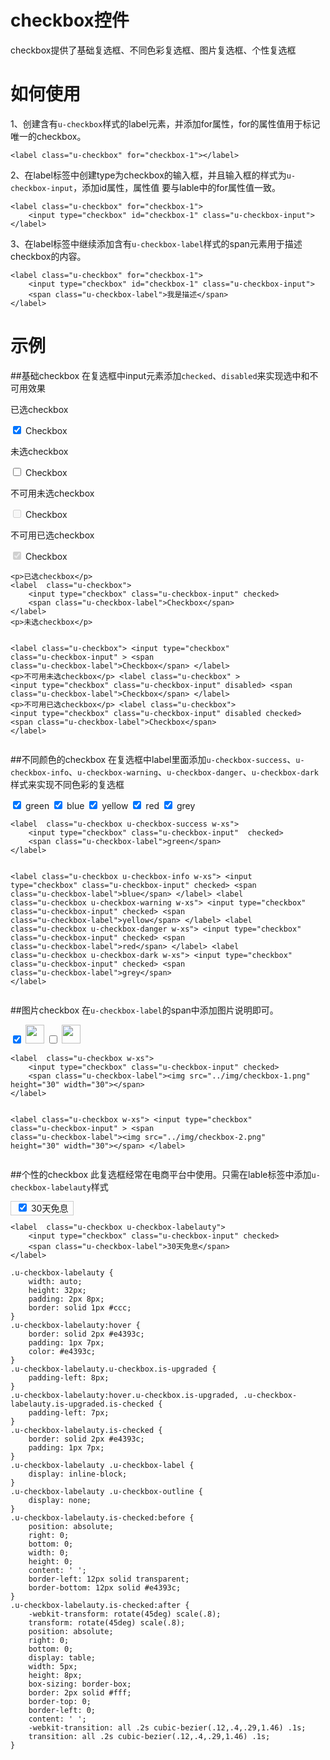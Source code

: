 # checkbox控件

checkbox提供了基础复选框、不同色彩复选框、图片复选框、个性复选框

# 如何使用
1、创建含有`u-checkbox`样式的label元素，并添加for属性，for的属性值用于标记唯一的checkbox。

	<label class="u-checkbox" for="checkbox-1"></label>

2、在label标签中创建type为checkbox的输入框，并且输入框的样式为`u-checkbox-input`，添加id属性，属性值
要与lable中的for属性值一致。

	<label class="u-checkbox" for="checkbox-1">
		<input type="checkbox" id="checkbox-1" class="u-checkbox-input">
	</label>

3、在label标签中继续添加含有`u-checkbox-label`样式的span元素用于描述checkbox的内容。

	<label class="u-checkbox" for="checkbox-1">
		<input type="checkbox" id="checkbox-1" class="u-checkbox-input">
		<span class="u-checkbox-label">我是描述</span>
	</label>

# 示例


##基础checkbox
在复选框中input元素添加`checked`、`disabled`来实现选中和不可用效果
<div class="example-content"><p>已选checkbox</p>
<label  class="u-checkbox">
    <input type="checkbox" class="u-checkbox-input" checked>
    <span class="u-checkbox-label">Checkbox</span>
</label>
<p>未选checkbox</p>

<label  class="u-checkbox">
    <input type="checkbox" class="u-checkbox-input" >
    <span class="u-checkbox-label">Checkbox</span>
</label>
<p>不可用未选checkbox</p>
<label  class="u-checkbox"  >
    <input type="checkbox" class="u-checkbox-input" disabled>
    <span class="u-checkbox-label">Checkbox</span>
</label>
<p>不可用已选checkbox</p>
<label  class="u-checkbox">
    <input type="checkbox" class="u-checkbox-input" disabled checked>
    <span class="u-checkbox-label">Checkbox</span>
</label>
</div>
<div class="examples-code"><pre><code>&lt;p>已选checkbox&lt;/p>
&lt;label  class="u-checkbox">
    &lt;input type="checkbox" class="u-checkbox-input" checked>
    &lt;span class="u-checkbox-label">Checkbox&lt;/span>
&lt;/label>
&lt;p>未选checkbox&lt;/p>

&lt;label  class="u-checkbox">
    &lt;input type="checkbox" class="u-checkbox-input" >
    &lt;span class="u-checkbox-label">Checkbox&lt;/span>
&lt;/label>
&lt;p>不可用未选checkbox&lt;/p>
&lt;label  class="u-checkbox"  >
    &lt;input type="checkbox" class="u-checkbox-input" disabled>
    &lt;span class="u-checkbox-label">Checkbox&lt;/span>
&lt;/label>
&lt;p>不可用已选checkbox&lt;/p>
&lt;label  class="u-checkbox">
    &lt;input type="checkbox" class="u-checkbox-input" disabled checked>
    &lt;span class="u-checkbox-label">Checkbox&lt;/span>
&lt;/label></code></pre>
</div>

##不同颜色的checkbox
在复选框中label里面添加`u-checkbox-success`、`u-checkbox-info`、`u-checkbox-warning`、`u-checkbox-danger`、`u-checkbox-dark`样式来实现不同色彩的复选框
<div class="example-content"><label  class="u-checkbox u-checkbox-success w-xs">
    <input type="checkbox" class="u-checkbox-input"  checked>
    <span class="u-checkbox-label">green</span>
</label>

<label  class="u-checkbox u-checkbox-info w-xs">
    <input type="checkbox" class="u-checkbox-input"  checked>
    <span class="u-checkbox-label">blue</span>
</label>
<label  class="u-checkbox u-checkbox-warning w-xs">
    <input type="checkbox" class="u-checkbox-input"  checked>
    <span class="u-checkbox-label">yellow</span>
</label>
<label  class="u-checkbox u-checkbox-danger w-xs">
    <input type="checkbox" class="u-checkbox-input"  checked>
    <span class="u-checkbox-label">red</span>
</label>
<label  class="u-checkbox u-checkbox-dark w-xs">
    <input type="checkbox" class="u-checkbox-input"  checked>
    <span class="u-checkbox-label">grey</span>
</label>
</div>
<div class="examples-code"><pre><code>&lt;label  class="u-checkbox u-checkbox-success w-xs">
    &lt;input type="checkbox" class="u-checkbox-input"  checked>
    &lt;span class="u-checkbox-label">green&lt;/span>
&lt;/label>

&lt;label  class="u-checkbox u-checkbox-info w-xs">
    &lt;input type="checkbox" class="u-checkbox-input"  checked>
    &lt;span class="u-checkbox-label">blue&lt;/span>
&lt;/label>
&lt;label  class="u-checkbox u-checkbox-warning w-xs">
    &lt;input type="checkbox" class="u-checkbox-input"  checked>
    &lt;span class="u-checkbox-label">yellow&lt;/span>
&lt;/label>
&lt;label  class="u-checkbox u-checkbox-danger w-xs">
    &lt;input type="checkbox" class="u-checkbox-input"  checked>
    &lt;span class="u-checkbox-label">red&lt;/span>
&lt;/label>
&lt;label  class="u-checkbox u-checkbox-dark w-xs">
    &lt;input type="checkbox" class="u-checkbox-input"  checked>
    &lt;span class="u-checkbox-label">grey&lt;/span>
&lt;/label></code></pre>
</div>

##图片checkbox
在`u-checkbox-label`的span中添加图片说明即可。
<div class="example-content"><label  class="u-checkbox w-xs">
    <input type="checkbox" class="u-checkbox-input" checked>
    <span class="u-checkbox-label"><img src="../img/checkbox-1.png" height="30" width="30"></span>
</label>


<label  class="u-checkbox w-xs">
    <input type="checkbox" class="u-checkbox-input" >
    <span class="u-checkbox-label"><img src="../img/checkbox-2.png" height="30" width="30"></span>
</label>
</div>
<div class="examples-code"><pre><code>&lt;label  class="u-checkbox w-xs">
    &lt;input type="checkbox" class="u-checkbox-input" checked>
    &lt;span class="u-checkbox-label">&lt;img src="../img/checkbox-1.png" height="30" width="30">&lt;/span>
&lt;/label>


&lt;label  class="u-checkbox w-xs">
    &lt;input type="checkbox" class="u-checkbox-input" >
    &lt;span class="u-checkbox-label">&lt;img src="../img/checkbox-2.png" height="30" width="30">&lt;/span>
&lt;/label></code></pre>
</div>

##个性的checkbox
此复选框经常在电商平台中使用。只需在lable标签中添加`u-checkbox-labelauty`样式
<div class="example-content"><label  class="u-checkbox u-checkbox-labelauty">
    <input type="checkbox" class="u-checkbox-input" checked>
    <span class="u-checkbox-label">30天免息</span>
</label>
</div>
<style>.u-checkbox-labelauty {
    width: auto;
    height: 32px;
    padding: 2px 8px;
    border: solid 1px #ccc;
}
.u-checkbox-labelauty:hover {
    border: solid 2px #e4393c;
    padding: 1px 7px;
    color: #e4393c;
}
.u-checkbox-labelauty.u-checkbox.is-upgraded {
    padding-left: 8px;
}
.u-checkbox-labelauty:hover.u-checkbox.is-upgraded, .u-checkbox-labelauty.is-upgraded.is-checked {
    padding-left: 7px;
}
.u-checkbox-labelauty.is-checked {
    border: solid 2px #e4393c;
    padding: 1px 7px;
}
.u-checkbox-labelauty .u-checkbox-label {
    display: inline-block;
}
.u-checkbox-labelauty .u-checkbox-outline {
    display: none;
}
.u-checkbox-labelauty.is-checked:before {
    position: absolute;
    right: 0;
    bottom: 0;
    width: 0;
    height: 0;
    content: ' ';
    border-left: 12px solid transparent;
    border-bottom: 12px solid #e4393c;
}
.u-checkbox-labelauty.is-checked:after {
    -webkit-transform: rotate(45deg) scale(.8);
    transform: rotate(45deg) scale(.8);
    position: absolute;
    right: 0;
    bottom: 0;
    display: table;
    width: 5px;
    height: 8px;
    box-sizing: border-box;
    border: 2px solid #fff;
    border-top: 0;
    border-left: 0;
    content: ' ';
    -webkit-transition: all .2s cubic-bezier(.12,.4,.29,1.46) .1s;
    transition: all .2s cubic-bezier(.12,.4,.29,1.46) .1s;
}
</style>
<div class="examples-code"><pre><code>&lt;label  class="u-checkbox u-checkbox-labelauty">
    &lt;input type="checkbox" class="u-checkbox-input" checked>
    &lt;span class="u-checkbox-label">30天免息&lt;/span>
&lt;/label></code></pre>
</div>
<div class="examples-code"><pre><code>.u-checkbox-labelauty {
    width: auto;
    height: 32px;
    padding: 2px 8px;
    border: solid 1px #ccc;
}
.u-checkbox-labelauty:hover {
    border: solid 2px #e4393c;
    padding: 1px 7px;
    color: #e4393c;
}
.u-checkbox-labelauty.u-checkbox.is-upgraded {
    padding-left: 8px;
}
.u-checkbox-labelauty:hover.u-checkbox.is-upgraded, .u-checkbox-labelauty.is-upgraded.is-checked {
    padding-left: 7px;
}
.u-checkbox-labelauty.is-checked {
    border: solid 2px #e4393c;
    padding: 1px 7px;
}
.u-checkbox-labelauty .u-checkbox-label {
    display: inline-block;
}
.u-checkbox-labelauty .u-checkbox-outline {
    display: none;
}
.u-checkbox-labelauty.is-checked:before {
    position: absolute;
    right: 0;
    bottom: 0;
    width: 0;
    height: 0;
    content: ' ';
    border-left: 12px solid transparent;
    border-bottom: 12px solid #e4393c;
}
.u-checkbox-labelauty.is-checked:after {
    -webkit-transform: rotate(45deg) scale(.8);
    transform: rotate(45deg) scale(.8);
    position: absolute;
    right: 0;
    bottom: 0;
    display: table;
    width: 5px;
    height: 8px;
    box-sizing: border-box;
    border: 2px solid #fff;
    border-top: 0;
    border-left: 0;
    content: ' ';
    -webkit-transition: all .2s cubic-bezier(.12,.4,.29,1.46) .1s;
    transition: all .2s cubic-bezier(.12,.4,.29,1.46) .1s;
}</code></pre>
</div>


